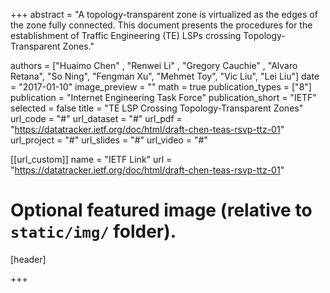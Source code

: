 +++
abstract = "A topology-transparent zone is virtualized as the edges of the zone fully connected. This document presents the procedures for the establishment of Traffic Engineering (TE) LSPs crossing Topology- Transparent Zones."

authors = ["Huaimo Chen" , "Renwei Li" , "Gregory Cauchie" , "Alvaro Retana", "So Ning", "Fengman Xu", "Mehmet Toy", "Vic Liu", "Lei Liu"]
date = "2017-01-10"
image_preview = ""
math = true
publication_types = ["8"]
publication = "Internet Engineering Task Force"
publication_short = "IETF"
selected = false
title = "TE LSP Crossing Topology-Transparent Zones"
url_code = "#"
url_dataset = "#"
url_pdf = "https://datatracker.ietf.org/doc/html/draft-chen-teas-rsvp-ttz-01"
url_project = "#"
url_slides = "#"
url_video = "#"

[[url_custom]]
name = "IETF Link"
url = "https://datatracker.ietf.org/doc/html/draft-chen-teas-rsvp-ttz-01"

# Optional featured image (relative to `static/img/` folder).
[header]

+++
